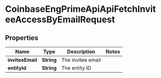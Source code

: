 
# CoinbaseEngPrimeApiApiFetchInviteeAccessByEmailRequest

## Properties
Name | Type | Description | Notes
------------ | ------------- | ------------- | -------------
**inviteeEmail** | **String** | The invitee email | 
**entityId** | **String** | The entity ID | 



